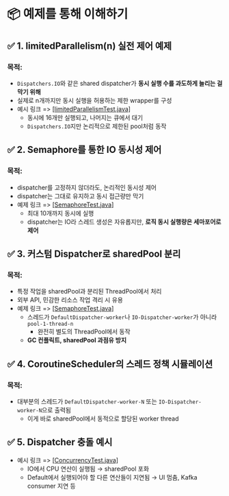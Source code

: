 # 📦 예제를 통해 이해하기

## ✅ 1. limitedParallelism(n) 실전 제어 예제

### 목적:
- `Dispatchers.IO`와 같은 shared dispatcher가 <b>동시 실행 수를 과도하게 늘리는 걸 막기 위해</b>
- 실제로 n개까지만 동시 실행을 허용하는 제한 wrapper를 구성
- 예시 링크 => [[limitedParallelismTest.java]](https://github.com/jaydenchuljinlee/corutine/main/src/test/kotlin/com/example/corutine/enhancement/limitedParallelismTest.kt)
  - 동시에 16개만 실행되고, 나머지는 큐에서 대기
  - `Dispatchers.IO`지만 논리적으로 제한된 pool처럼 동작

## ✅ 2. Semaphore를 통한 IO 동시성 제어

### 목적:
- dispatcher를 고정하지 않더라도, 논리적인 동시성 제어
- dispatcher는 그대로 유지하고 동시 접근량만 막기
- 예제 링크 => [[SemaphoreTest.java]](https://github.com/jaydenchuljinlee/corutine/main/src/test/kotlin/com/example/corutine/enhancement/SemaphoreTest.kt)
  - 최대 10개까지 동시에 실행
  - dispatcher는 IO라 스레드 생성은 자유롭지만, <b>로직 동시 실행량은 세마포어로 제어</b>

## ✅ 3. 커스텀 Dispatcher로 sharedPool 분리

### 목적:
- 특정 작업을 sharedPool과 분리된 ThreadPool에서 처리
- 외부 API, 민감한 리소스 작업 격리 시 유용
- 예제 링크 => [[SemaphoreTest.java]](https://github.com/jaydenchuljinlee/corutine/main/src/test/kotlin/com/example/corutine/enhancement/CustomDispatcherTest.kt)
  - 스레드가 `DefaultDispatcher-worker`나 `IO-Dispatcher-worker`가 아니라 `pool-1-thread-n`
    - 완전히 별도의 ThreadPool에서 동작
  - <b>GC 컨플릭트, sharedPool 과점유 방지</b>

## ✅ 4. CoroutineScheduler의 스레드 정책 시뮬레이션

### 목적:
- 대부분의 스레드가 `DefaultDispatcher-worker-N` 또는 `IO-Dispatcher-worker-N`으로 출력됨
  - 이게 바로 sharedPool에서 동적으로 할당된 worker thread



## ✅ 5. Dispatcher 충돌 예시

- 예시 링크 => [[ConcurrencyTest.java]](https://github.com/jaydenchuljinlee/corutine/main/src/test/kotlin/com/example/corutine/enhancement/SharedPoolDispatcherSaturationTest.kt)
  - IO에서 CPU 연산이 실행됨 → sharedPool 포화
  - Default에서 실행되어야 할 다른 연산들이 지연됨 → UI 멈춤, Kafka consumer 지연 등

